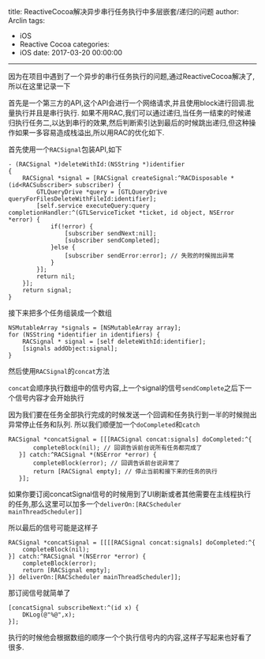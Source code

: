 title: ReactiveCocoa解决异步串行任务执行中多层嵌套/递归的问题
author: Arclin
tags:
  - iOS
  - Reactive Cocoa
categories:
  - iOS
date: 2017-03-20 00:00:00
---

因为在项目中遇到了一个异步的串行任务执行的问题,通过ReactiveCocoa解决了,所以在这里记录一下

<!-- more -->

首先是一个第三方的API,这个API会进行一个网络请求,并且使用block进行回调.批量执行并且是串行执行.
如果不用RAC,我们可以通过递归,当任务一结束的时候递归执行任务二,以达到串行的效果,然后判断索引达到最后的时候跳出递归,但这种操作如果一多容易造成栈溢出,所以用RAC的优化如下.

首先使用一个`RACSignal`包装API,如下

```
- (RACSignal *)deleteWithId:(NSString *)identifier
{
    RACSignal *signal = [RACSignal createSignal:^RACDisposable *(id<RACSubscriber> subscriber) {
        GTLQueryDrive *query = [GTLQueryDrive queryForFilesDeleteWithFileId:identifier];
        [self.service executeQuery:query completionHandler:^(GTLServiceTicket *ticket, id object, NSError *error) {
            if(!error) {
                [subscriber sendNext:nil];
                [subscriber sendCompleted];
            }else {
                [subscriber sendError:error]; // 失败的时候抛出异常
            }
        }];
        return nil;
    }];
    return signal;
}
```
  
接下来把多个任务组装成一个数组

```
NSMutableArray *signals = [NSMutableArray array];
for (NSString *identifier in identifiers) {
    RACSignal * signal = [self deleteWithId:identifier];
    [signals addObject:signal];
}
```
然后使用`RACSignal`的`concat`方法

`concat`会顺序执行数组中的信号内容,上一个signal的信号`sendComplete`之后下一个信号内容才会开始执行

因为我们要在任务全部执行完成的时候发送一个回调和任务执行到一半的时候抛出异常停止任务和队列.
所以我们顺便加一个`doCompleted`和`catch`

```
RACSignal *concatSignal = [[[RACSignal concat:signals] doCompleted:^{
       completeBlock(nil); // 回调告诉前台说所有任务都完成了
   }] catch:^RACSignal *(NSError *error) {
       completeBlock(error); // 回调告诉前台说异常了
       return [RACSignal empty]; // 停止当前和接下来的任务的执行
   }];
```

如果你要订阅concatSignal信号的时候用到了UI刷新或者其他需要在主线程执行的任务,那么这里可以加多一个`deliverOn:[RACScheduler mainThreadScheduler]]`

所以最后的信号可能是这样子

```
RACSignal *concatSignal = [[[[RACSignal concat:signals] doCompleted:^{
    completeBlock(nil);
}] catch:^RACSignal *(NSError *error) {
    completeBlock(error);
    return [RACSignal empty];
}] deliverOn:[RACScheduler mainThreadScheduler]];
```

那订阅信号就简单了

```
[concatSignal subscribeNext:^(id x) {
    DKLog(@"%@",x);
}];
```
执行的时候他会根据数组的顺序一个个执行信号内的内容,这样子写起来也好看了很多.
